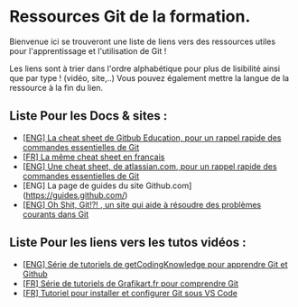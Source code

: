 # Ressources Git de la formation.  

Bienvenue ici se trouveront une liste de liens vers des ressources utiles pour l'apprentissage et l'utilisation de Git !  

Les liens sont à trier dans l'ordre alphabétique pour plus de lisibilité ainsi que par type ! (vidéo, site,..)
Vous pouvez également mettre la langue de la ressource à la fin du lien.

## Liste Pour les Docs & sites :   

* [[ENG] La cheat sheet de Gitbub Education, pour un rappel rapide des commandes essentielles de Git](https://education.github.com/git-cheat-sheet-education.pdf)
* [[FR] La même cheat sheet en français](https://training.github.com/downloads/fr/github-git-cheat-sheet.pdf)
* [[ENG] Une cheat sheet, de atlassian.com, pour un rappel rapide des commandes essentielles de Git](https://www.atlassian.com/git/tutorials/atlassian-git-cheatsheet)
* [ENG] La page de guides du site Github.com](https://guides.github.com/)
* [[ENG] Oh Shit, Git!?! , un site qui aide à résoudre des problèmes courants dans Git](https://ohshitgit.com/)


## Liste Pour les liens vers les tutos vidéos : 

* [[ENG] Série de tutoriels de getCodingKnowledge pour apprendre Git et Github](https://www.youtube.com/playlist?list=PLuWyq_EO5_AJO0AOFGp4Dte1VuabRbKsf)
* [[FR] Série de tutoriels de Grafikart.fr pour comprendre Git](https://www.youtube.com/playlist?list=PLjwdMgw5TTLXuY5i7RW0QqGdW0NZntqiP)
* [[FR] Tutoriel pour installer et configurer Git sous VS Code](https://www.youtube.com/watch?v=tx2_sZhyLS8)
